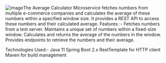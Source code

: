 ![image](https://github.com/ankitsharmah/01520807722/assets/132656164/8c5f43fd-5e37-414a-a116-dd5874f26d9a)The Average Calculator Microservice fetches numbers from multiple e-commerce companies and calculates the average of these numbers within a specified window size. It provides a REST API to access these numbers and their calculated average.
Features :-
Fetches numbers from a test server.
Maintains a unique set of numbers within a fixed-size window.
Calculates and returns the average of the numbers in the window.
Provides endpoints to retrieve the numbers and their average.

Technologies Used:-
Java 11
Spring Boot 2.x
RestTemplate for HTTP client
Maven for build management
